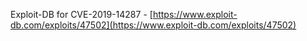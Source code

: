 Exploit-DB for CVE-2019-14287 - [https://www.exploit-db.com/exploits/47502](https://www.exploit-db.com/exploits/47502)